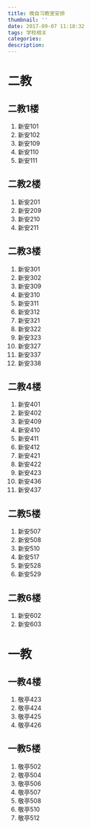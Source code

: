 ```yaml
---
title: 晚自习教室安排
thumbnail: ''
date: 2017-09-07 11:18:32
tags: 学校相关
categories:
description:
---
```

# 二教
## 二教1楼

1. 新安101
1. 新安102
1. 新安109
1. 新安110
1. 新安111

## 二教2楼
1. 新安201
1. 新安209
1. 新安210
1. 新安211

## 二教3楼
1. 新安301
1. 新安302
1. 新安309
1. 新安310
1. 新安311
1. 新安312
1. 新安321
1. 新安322
1. 新安323
1. 新安327
1. 新安337
1. 新安338

## 二教4楼
1. 新安401
1. 新安402
1. 新安409
1. 新安410
1. 新安411
1. 新安412
1. 新安421
1. 新安422
1. 新安423
1. 新安436
1. 新安437

## 二教5楼
1. 新安507
1. 新安508
1. 新安510
1. 新安517
1. 新安528
1. 新安529

## 二教6楼
1. 新安602
1. 新安603

# 一教
## 一教4楼
1. 敬亭423
1. 敬亭424
1. 敬亭425
1. 敬亭426

## 一教5楼
1. 敬亭502
1. 敬亭504
1. 敬亭506
1. 敬亭507
1. 敬亭508
1. 敬亭510
1. 敬亭512